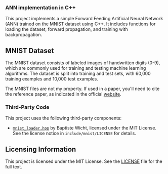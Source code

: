 ### ANN implementation in C++

This project implements a simple Forward Feeding Artificial Neural Network (ANN) trained on the MNIST dataset using C++. It includes functions for loading the dataset, forward propagation, and training with backpropagation.

## MNIST Dataset

The MNIST dataset consists of labeled images of handwritten digits (0-9), which are commonly used for training and testing machine learning algorithms. The dataset is split into training and test sets, with 60,000 training examples and 10,000 test examples.

The MNIST files are not my property. If used in a paper, you'll need to cite the reference paper, as indicated in the official [website](https://yann.lecun.com/exdb/mnist/).

### Third-Party Code

This project uses the following third-party components:

- [`mnist_loader.hpp`](https://github.com/baptiste-wicht/mnist-loader) by Baptiste Wicht, licensed under the MIT License. See the license notice in `include/mnist/LICENSE` for details.

## Licensing Information

This project is licensed under the MIT License. See the [LICENSE](./LICENSE) file for the full text.
